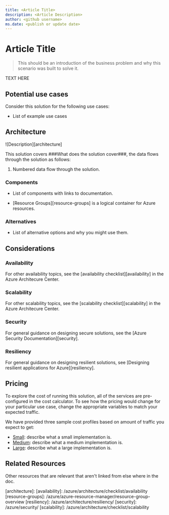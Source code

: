 ```yaml
---
title: <Article Title>
description: <Article Description>
author: <github username>
ms.date: <publish or update date>
---
```

# Article Title

> This should be an introduction of the business problem and why this scenario was built to solve it.

TEXT HERE

## Potential use cases

Consider this solution for the following use cases:

* List of example use cases

## Architecture

![Description][architecture]

This solution covers ###What does the solution cover###, the data flows through the solution as follows:

1. Numbered data flow through the solution.

### Components

* List of components with links to documentation.

* [Resource Groups][resource-groups] is a logical container for Azure resources.

### Alternatives

* List of alternative options and why you might use them.

## Considerations

### Availability

For other availability topics, see the [availability checklist][availability] in the Azure Architecure Center.

### Scalability

For other scalability topics, see the [scalability checklist][scalability] in the Azure Architecure Center.

### Security

For general guidance on designing secure solutions, see the [Azure Security Documentation][security].

### Resiliency

For general guidance on designing resilient solutions, see [Designing resilient applications for Azure][resiliency].

## Pricing

To explore the cost of running this solution, all of the services are pre-configured in the cost calculator.  To see how the pricing would change for your particular use case, change the appropriate variables to match your expected traffic.

We have provided three sample cost profiles based on amount of traffic you expect to get:

* [Small][small-pricing]: describe what a small implementation is.
* [Medium][medium-pricing]: describe what a medium implementation is.
* [Large][large-pricing]: describe what a large implementation is.

## Related Resources

Other resources that are relevant that aren't linked from else where in the doc.

<!-- links -->
[small-pricing]: https://azure.com/e/
[medium-pricing]: https://azure.com/e/
[large-pricing]: https://azure.com/e/
[architecture]:
[availability]: /azure/architecture/checklist/availability
[resource-groups]: /azure/azure-resource-manager/resource-group-overview
[resiliency]: /azure/architecture/resiliency/
[security]: /azure/security/
[scalability]: /azure/architecture/checklist/scalability
